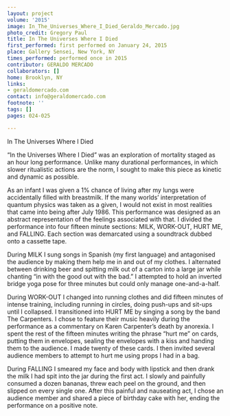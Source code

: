 ```yaml
---
layout: project
volume: '2015'
image: In_The_Universes_Where_I_Died_Geraldo_Mercado.jpg
photo_credit: Gregory Paul
title: In The Universes Where I Died
first_performed: first performed on January 24, 2015
place: Gallery Sensei, New York, NY
times_performed: performed once in 2015
contributor: GERALDO MERCADO
collaborators: []
home: Brooklyn, NY
links:
- geraldomercado.com
contact: info@geraldomercado.com
footnote: ''
tags: []
pages: 024-025

---
```


In The Universes Where I Died

“In the Universes Where I Died” was an exploration of mortality staged as an hour long performance. Unlike many durational performances, in which slower ritualistic actions are the norm, I sought to make this piece as kinetic and dynamic as possible.

As an infant I was given a 1% chance of living after my lungs were accidentally filled with breastmilk. If the many worlds’ interpretation of quantum physics was taken as a given, I would not exist in most realities that came into being after July 1986. This performance was designed as an abstract representation of the feelings associated with that. I divided the performance into four fifteen minute sections: MILK, WORK-OUT, HURT ME, and FALLING. Each section was demarcated using a soundtrack dubbed onto a cassette tape.

During MILK I sung songs in Spanish (my first language) and antagonised the audience by making them help me in and out of my clothes. I alternated between drinking beer and spitting milk out of a carton into a large jar while chanting “in with the good out with the bad.” I attempted to hold an inverted bridge yoga pose for three minutes but could only manage one-and-a-half.

During WORK-OUT I changed into running clothes and did fifteen minutes of intense training, including running in circles, doing push-ups and sit-ups until I collapsed. I transitioned into HURT ME by singing a song by the band The Carpenters. I chose to feature their music heavily during the performance as a commentary on Karen Carpenter’s death by anorexia. I spent the rest of the fifteen minutes writing the phrase “hurt me” on cards, putting them in envelopes, sealing the envelopes with a kiss and handing them to the audience. I made twenty of these cards. I then invited several audience members to attempt to hurt me using props I had in a bag.

During FALLING I smeared my face and body with lipstick and then drank the milk I had spit into the jar during the first act. I slowly and painfully consumed a dozen bananas, threw each peel on the ground, and then slipped on every single one. After this painful and nauseating act, I chose an audience member and shared a piece of birthday cake with her, ending the performance on a positive note.
